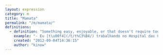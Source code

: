 ```yaml
---
layout: expression
category: m
title: "Mamata"
permalink: "/m/mamata/"
definitions:
  - definition: "Something easy, enjoyable, or that doesn't require too much effort from you."
    example: "- Eu [t\u00f4](/t/t%C3%B4/) trabalhando no Hospital das Cl\u00ednicas, entro \u00e0s 13 e saio `as 19.\n- P\u00f4, mamata hein?"
    created: "2012-09-04T14:36:15"
    author: "kinow"
---
```


